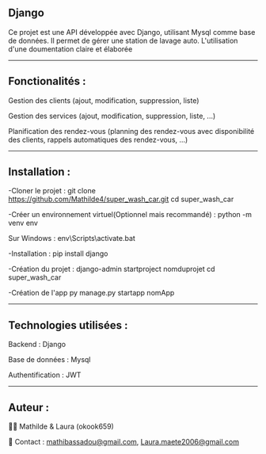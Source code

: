 ## Django

Ce projet est une API développée avec Django, utilisant Mysql comme base de données. Il permet de gérer une station de lavage auto. L'utilisation d'une  doumentation claire et élaborée

---

## Fonctionalités : 

Gestion des clients (ajout, modification, suppression, liste)

Gestion des services (ajout, modification, suppression, liste, ...)

Planification des rendez-vous (planning des rendez-vous avec disponibilité des clients, rappels automatiques des rendez-vous, ...)

---

## Installation : 

-Cloner le projet : 
git clone https://github.com/Mathilde4/super_wash_car.git
cd super_wash_car

-Créer un environnement virtuel(Optionnel mais recommandé) :
python -m venv env

Sur Windows : env\Scripts\activate.bat

-Installation : 
pip install django

-Création du projet :
django-admin startproject nomduprojet
cd super_wash_car

-Création de l'app
py manage.py startapp nomApp

---

## Technologies utilisées : 

Backend : Django

Base de données : Mysql

Authentification :  JWT

---

## Auteur : 

👨‍💻 Mathilde & Laura (okook659)

📧 Contact : mathibassadou@gmail.com, Laura.maete2006@gmail.com




